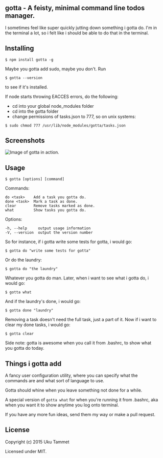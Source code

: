 gotta - A feisty, minimal command line todos manager.
-----------------------------------------------------

I sometimes feel like super quickly jutting down something i gotta do.
I'm in the terminal a lot, so i felt like i should be able to do that
in the terminal.

Installing
----------
```
$ npm install gotta -g
```
Maybe you gotta add sudo, maybe you don't.
Run
```
$ gotta --version
```
to see if it's installed.

If node starts throwing EACCES errors, do the following:
* cd into your global node_modules folder
* cd into the gotta folder
* change permissions of tasks.json to 777, so on unix systems:
```
$ sudo chmod 777 /usr/lib/node_modules/gotta/tasks.json
```

Screenshots
-----------
![Image of gotta in action.](http://i.imgur.com/wP5kfQt.png)

Usage
-----
```
$ gotta [options] [command]
```
Commands:
```
do <task>    Add a task you gotta do.
done <task>  Mark a task as done.
clear        Remove tasks marked as done.
what         Show tasks you gotta do.
```
Options:
```
-h, --help     output usage information
-V, --version  output the version number
```
So for instance, if i gotta write some tests for gotta, i would go:
```
$ gotta do "write some tests for gotta"
```
Or do the laundry:
```
$ gotta do "the laundry"
```
Whatever you gotta do man.
Later, when i want to see what i gotta do, i would go:
```
$ gotta what
```
And if the laundry's done, i would go:
```
$ gotta done "laundry"
```
Removing a task doesn't need the full task, just a part of it.
Now if i want to clear my done tasks, i would go:
```
$ gotta clear
```

Side note: gotta is awesome when you call it from .bashrc, to show what
you gotta do today.

Things i gotta add
------------------
A fancy user configuration utility, where you can specify what the commands
are and what sort of language to use.

Gotta should whine when you leave something not done for a while.

A special version of `gotta what` for when you're running it from .bashrc, 
aka when you want it to show anytime you log onto terminal.

If you have any more fun ideas, send them my way or make a pull request.

License
-------
Copyright (c) 2015 Uku Tammet

Licensed under MIT.